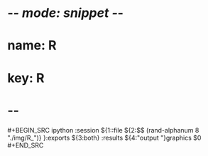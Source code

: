 # -*- mode: snippet -*-
# name: R
# key: R
# --
#+BEGIN_SRC ipython :session ${1::file ${2:$$ (rand-alphanum 8 "./img/R_")} }:exports ${3:both} :results ${4:"output "}graphics
$0
#+END_SRC